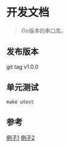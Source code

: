 # 开发文档

> Go版本的串口库。

## 发布版本

git tag v1.0.0

## 单元测试

```shell
make utest
```

## 参考

[例子1](https://github.com/dsyx/serialport-go)
[例子2](https://pkg.go.dev/go.bug.st/serial)
